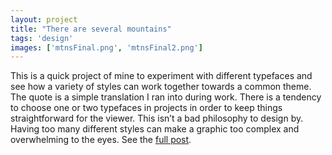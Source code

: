 ```yaml
---
layout: project
title: "There are several mountains"
tags: 'design'
images: ['mtnsFinal.png', 'mtnsFinal2.png']
---
```


This is a quick project of mine to experiment with different typefaces and see how a variety of styles can work together towards a common theme. The quote is a simple translation I ran into during work. There is a tendency to choose one or two typefaces in projects in order to keep things straightforward for the viewer. This isn’t a bad philosophy to design by. Having too many different styles can make a graphic too complex and overwhelming to the eyes. See the [full post](http://giscollective.org/typeface-experiment/).